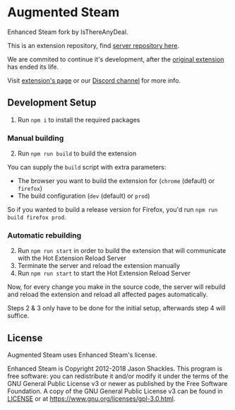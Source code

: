 # Augmented Steam

Enhanced Steam fork by IsThereAnyDeal.

This is an extension repository, find [server repository here](https://github.com/tfedor/AugmentedSteam_Server).

We are commited to continue it's development, after the [original extension](https://github.com/jshackles/Enhanced_Steam) has ended its life.

Visit [extension's page](https://es.isthereanydeal.com/) or our [Discord channel](https://discord.gg/yn57q7f) for more info.

## Development Setup

1. Run `npm i` to install the required packages

### Manual building

2. Run `npm run build` to build the extension

You can supply the `build` script with extra parameters:
- The browser you want to build the extension for (`chrome` (default) or `firefox`)
- The build configuration (`dev` (default) or `prod`)

So if you wanted to build a release version for Firefox, you'd run `npm run build firefox prod`.

### Automatic rebuilding

2. Run `npm run start` in order to build the extension that will communicate with the Hot Extension Reload Server
3. Terminate the server and reload the extension manually
4. Run `npm run start` to start the Hot Extension Reload Server

Now, for every change you make in the source code, the server will rebuild and reload the extension and reload all affected pages automatically.

Steps 2 & 3 only have to be done for the initial setup, afterwards step 4 will suffice.

## License

Augmented Steam uses Enhanced Steam's license.

Enhanced Steam is Copyright 2012-2018 Jason Shackles.  This program is free software: you can redistribute it and/or modify it under the terms of the GNU General Public License v3 or newer as published by the Free Software Foundation.  A copy of the GNU General Public License v3 can be found in [LICENSE](LICENSE) or at https://www.gnu.org/licenses/gpl-3.0.html.
